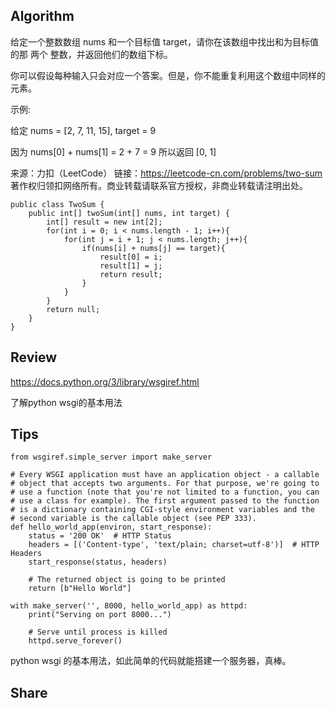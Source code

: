 ## Algorithm

 给定一个整数数组 nums 和一个目标值 target，请你在该数组中找出和为目标值的那 两个 整数，并返回他们的数组下标。

 你可以假设每种输入只会对应一个答案。但是，你不能重复利用这个数组中同样的元素。

 示例:

 给定 nums = [2, 7, 11, 15], target = 9

 因为 nums[0] + nums[1] = 2 + 7 = 9
 所以返回 [0, 1]

 来源：力扣（LeetCode）
 链接：https://leetcode-cn.com/problems/two-sum
 著作权归领扣网络所有。商业转载请联系官方授权，非商业转载请注明出处。
 

```
public class TwoSum {
    public int[] twoSum(int[] nums, int target) {
        int[] result = new int[2];
        for(int i = 0; i < nums.length - 1; i++){
            for(int j = i + 1; j < nums.length; j++){
                if(nums[i] + nums[j] == target){
                    result[0] = i;
                    result[1] = j;
                    return result;
                }
            }
        }
        return null;
    }
}
```


## Review

https://docs.python.org/3/library/wsgiref.html

了解python wsgi的基本用法


## Tips

```
from wsgiref.simple_server import make_server

# Every WSGI application must have an application object - a callable
# object that accepts two arguments. For that purpose, we're going to
# use a function (note that you're not limited to a function, you can
# use a class for example). The first argument passed to the function
# is a dictionary containing CGI-style environment variables and the
# second variable is the callable object (see PEP 333).
def hello_world_app(environ, start_response):
    status = '200 OK'  # HTTP Status
    headers = [('Content-type', 'text/plain; charset=utf-8')]  # HTTP Headers
    start_response(status, headers)

    # The returned object is going to be printed
    return [b"Hello World"]

with make_server('', 8000, hello_world_app) as httpd:
    print("Serving on port 8000...")

    # Serve until process is killed
    httpd.serve_forever()
```

python wsgi 的基本用法，如此简单的代码就能搭建一个服务器，真棒。

## Share




